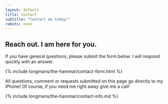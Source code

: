 ```yaml
---
layout: default
title: Contact 
subtitle: "Contact me today!"
robots: none
---
```

## Reach out. I am here for you.  

If you have general questions, please submit the form below. I will respond quickly with an answer.  

{% include longmans/the-hammar/contact-form.html %}

All questions, comment or requests submitted on this page go directly to my iPhone!
Of course, if you need me right away give me a call!  

{% include longmans/the-hammar/contact-info.md %}
